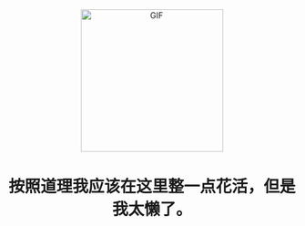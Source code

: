 <div align="center">
<img align="center" alt="GIF" height="250px" src="https://media.giphy.com/media/du3J3cXyzhj75IOgvA/giphy.gif" />

# 按照道理我应该在这里整一点花活，但是我太懒了。
</div>
